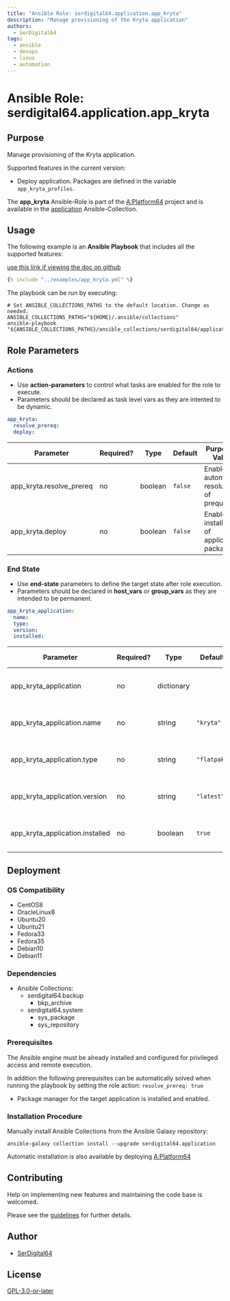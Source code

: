 ```yaml
---
title: "Ansible Role: serdigital64.application.app_kryta"
description: "Manage provisioning of the Kryta application"
authors:
  - SerDigital64
tags:
  - ansible
  - devops
  - linux
  - automation
---
```


# Ansible Role: serdigital64.application.app_kryta

## Purpose

Manage provisioning of the Kryta application.

Supported features in the current version:

- Deploy application. Packages are defined in the variable `app_kryta_profiles`.

The **app_kryta** Ansible-Role is part of the [A:Platform64](https://github.com/serdigital64/aplatform64) project and is available in the [application](https://aplatform64.readthedocs.io/en/latest/collections/application) Ansible-Collection.

## Usage

The following example is an **Ansible Playbook** that includes all the supported features:

[use this link if viewing the doc on github](https://github.com/aplatform64/application/blob/main/playbooks/app_kryta.yml)

```yaml
{% include "../examples/app_kryta.yml" %}
```

The playbook can be run by executing:

```shell
# Set ANSIBLE_COLLECTIONS_PATHS to the default location. Change as needed.
ANSIBLE_COLLECTIONS_PATHS="${HOME}/.ansible/collections"
ansible-playbook "${ANSIBLE_COLLECTIONS_PATHS}/ansible_collections/serdigital64/application/playbooks/app_kryta.yml"
```

## Role Parameters

### Actions

- Use **action-parameters** to control what tasks are enabled for the role to execute.
- Parameters should be declared as task level vars as they are intented to be dynamic.

```yaml
app_kryta:
  resolve_prereq:
  deploy:
```

| Parameter                | Required? | Type    | Default | Purpose / Value                             |
| ------------------------ | --------- | ------- | ------- | ------------------------------------------- |
| app_kryta.resolve_prereq | no        | boolean | `false` | Enable automatic resolution of prequisites  |
| app_kryta.deploy         | no        | boolean | `false` | Enable installation of application packages |

### End State

- Use **end-state** parameters to define the target state after role execution.
- Parameters should be declared in **host_vars** or **group_vars** as they are intended to be permanent.

```yaml
app_kryta_application:
  name:
  type:
  version:
  installed:
```

| Parameter                       | Required? | Type       | Default     | Purpose / Value                    |
| ------------------------------- | --------- | ---------- | ----------- | ---------------------------------- |
| app_kryta_application           | no        | dictionary |             | Set application package end state  |
| app_kryta_application.name      | no        | string     | `"kryta"`   | Select application package name    |
| app_kryta_application.type      | no        | string     | `"flatpak"` | Select application package type    |
| app_kryta_application.version   | no        | string     | `"latest"`  | Select application package version |
| app_kryta_application.installed | no        | boolean    | `true`      | Set application package end state  |

## Deployment

### OS Compatibility

- CentOS8
- OracleLinux8
- Ubuntu20
- Ubuntu21
- Fedora33
- Fedora35
- Debian10
- Debian11

### Dependencies

- Ansible Collections:
  - serdigital64.backup
    - bkp_archive
  - serdigital64.system
    - sys_package
    - sys_repository

### Prerequisites

The Ansible engine must be already installed and configured for privileged access and remote execution.

In addition the following prerequisites can be automatically solved when running the playbook by setting the role action: `resolve_prereq: true`

- Package manager for the target application is installed and enabled.

### Installation Procedure

Manually install Ansible Collections from the Ansible Galaxy repository:

```shell
ansible-galaxy collection install --upgrade serdigital64.application
```

Automatic installation is also available by deploying [A:Platform64](https://aplatform64.readthedocs.io/en/latest/#deployment)

## Contributing

Help on implementing new features and maintaining the code base is welcomed.

Please see the [guidelines](https://aplatform64.readthedocs.io/en/latest/contributing/CONTRIBUTING) for further details.

## Author

- [SerDigital64](https://serdigital64.github.io/)

## License

[GPL-3.0-or-later](https://www.gnu.org/licenses/gpl-3.0.txt)
